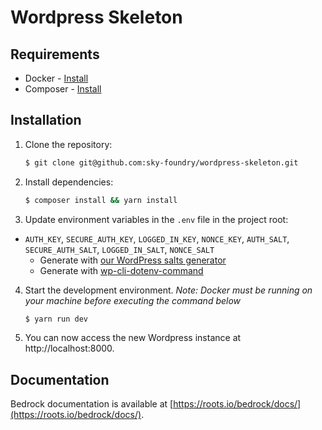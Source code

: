 # Wordpress Skeleton

## Requirements

- Docker - [Install](https://www.docker.com/get-started)
- Composer - [Install](https://getcomposer.org/doc/00-intro.md#installation-linux-unix-osx)

## Installation

1. Clone the repository:
   ```sh
   $ git clone git@github.com:sky-foundry/wordpress-skeleton.git
   ```
2. Install dependencies:
   ```sh
   $ composer install && yarn install
   ```
3. Update environment variables in the `.env` file in the project root:

- `AUTH_KEY`, `SECURE_AUTH_KEY`, `LOGGED_IN_KEY`, `NONCE_KEY`, `AUTH_SALT`, `SECURE_AUTH_SALT`, `LOGGED_IN_SALT`, `NONCE_SALT`
  - Generate with [our WordPress salts generator](https://roots.io/salts.html)
  - Generate with [wp-cli-dotenv-command](https://github.com/aaemnnosttv/wp-cli-dotenv-command)

4. Start the development environment. _Note: Docker must be running on your machine before executing the command below_
   ```sh
   $ yarn run dev
   ```
5. You can now access the new Wordpress instance at http://localhost:8000.

## Documentation

Bedrock documentation is available at [https://roots.io/bedrock/docs/](https://roots.io/bedrock/docs/).
